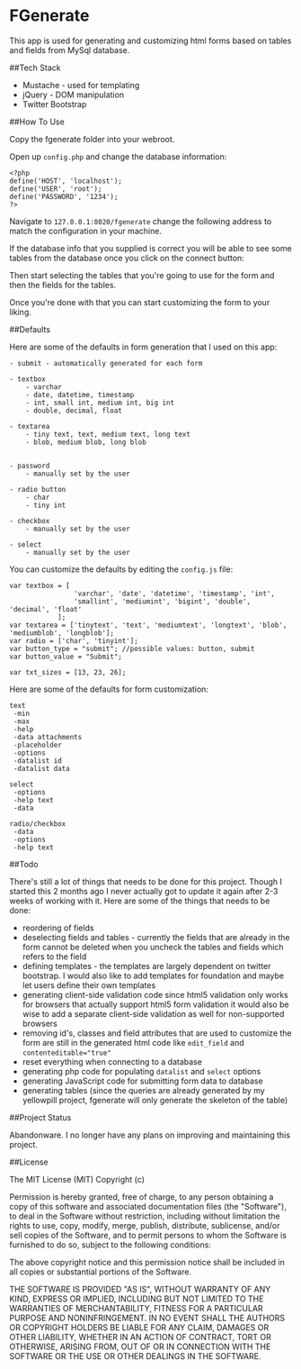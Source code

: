 FGenerate
==========

This app is used for generating and customizing html forms based on tables and fields from MySql database.


##Tech Stack

- Mustache - used for templating
- jQuery - DOM manipulation
- Twitter Bootstrap


##How To Use

Copy the fgenerate folder into your webroot.

Open up ```config.php``` and change the database information:

```
<?php
define('HOST', 'localhost');
define('USER', 'root');
define('PASSWORD', '1234');
?>
```

Navigate to ```127.0.0.1:8020/fgenerate``` change the following address to match the configuration in your machine.

If the database info that you supplied is correct you will be able to see some tables from the database once you click on the connect button:

Then start selecting the tables that you're going to use for the form and then the fields for the tables.

Once you're done with that you can start customizing the form to your liking.


##Defaults

Here are some of the defaults in form generation that I used on this app:

```
- submit - automatically generated for each form

- textbox
	- varchar
	- date, datetime, timestamp
	- int, small int, medium int, big int
	- double, decimal, float

- textarea
	- tiny text, text, medium text, long text
	- blob, medium blob, long blob
	

- password
 	- manually set by the user

- radio button
	- char
	- tiny int

- checkbox
 	- manually set by the user

- select
	- manually set by the user
```

You can customize the defaults by editing the ```config.js``` file:

```
var textbox = [
				'varchar', 'date', 'datetime', 'timestamp', 'int', 
				'smallint', 'mediumint', 'bigint', 'double', 'decimal', 'float'
			];
var textarea = ['tinytext', 'text', 'mediumtext', 'longtext', 'blob', 'mediumblob', 'longblob'];
var radio = ['char', 'tinyint'];
var button_type = "submit"; //possible values: button, submit
var button_value = "Submit"; 

var txt_sizes = [13, 23, 26];
```

Here are some of the defaults for form customization:

```
text
 -min
 -max
 -help
 -data attachments
 -placeholder
 -options
 -datalist id
 -datalist data

select
 -options
 -help text
 -data

radio/checkbox
 -data
 -options
 -help text
```


##Todo

There's still a lot of things that needs to be done for this project. Though I started this 2 months ago I never actually got to update it again after 2-3 weeks of working with it. Here are some of the things that needs to be done:

- reordering of fields 
- deselecting fields and tables - currently the fields that are already in the form cannot be deleted when you uncheck the tables and fields which refers to the field
- defining templates - the templates are largely dependent on twitter bootstrap. I would also like to add templates for foundation and maybe let users define their own templates
- generating client-side validation code since html5 validation only works for browsers that actually support html5 form validation it would also be wise to add a separate client-side validation as well for non-supported browsers
- removing id's, classes and field attributes that are used to customize the form are still in the generated html code like ```edit_field``` and ```contenteditable="true"```
- reset everything when connecting to a database
- generating php code for populating ```datalist``` and ```select``` options
- generating JavaScript code for submitting form data to database
- generating tables (since the queries are already generated by my yellowpill project, fgenerate will only generate the skeleton of the table)


##Project Status

Abandonware. I no longer have any plans on improving and maintaining this project.


##License

The MIT License (MIT)
Copyright (c) <year> <copyright holders>
 
Permission is hereby granted, free of charge, to any person obtaining a copy of this software and associated documentation files (the "Software"), to deal in the Software without restriction, including without limitation the rights to use, copy, modify, merge, publish, distribute, sublicense, and/or sell copies of the Software, and to permit persons to whom the Software is furnished to do so, subject to the following conditions:
 
The above copyright notice and this permission notice shall be included in all copies or substantial portions of the Software.
 
THE SOFTWARE IS PROVIDED "AS IS", WITHOUT WARRANTY OF ANY KIND, EXPRESS OR IMPLIED, INCLUDING BUT NOT LIMITED TO THE WARRANTIES OF MERCHANTABILITY, FITNESS FOR A PARTICULAR PURPOSE AND NONINFRINGEMENT. IN NO EVENT SHALL THE AUTHORS OR COPYRIGHT HOLDERS BE LIABLE FOR ANY CLAIM, DAMAGES OR OTHER LIABILITY, WHETHER IN AN ACTION OF CONTRACT, TORT OR OTHERWISE, ARISING FROM, OUT OF OR IN CONNECTION WITH THE SOFTWARE OR THE USE OR OTHER DEALINGS IN THE SOFTWARE.